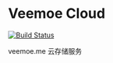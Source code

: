 # Veemoe Cloud

[![Build Status](https://github-ci.bluerain.io/api/badges/Hentioe/veemoe-cloud/status.svg)](https://github-ci.bluerain.io/Hentioe/veemoe-cloud)

veemoe.me 云存储服务
